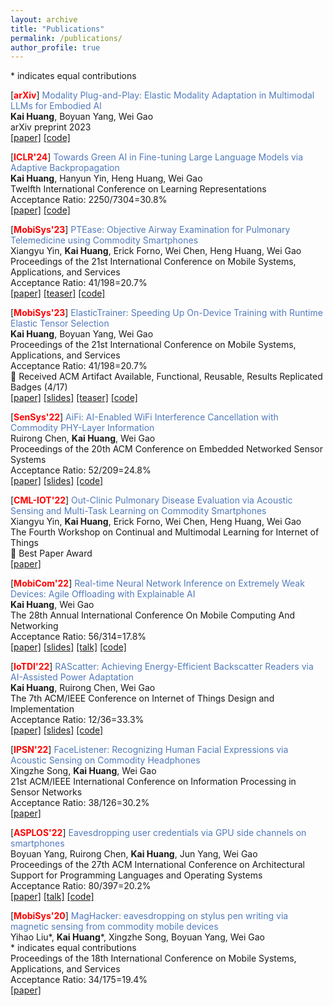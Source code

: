 ```yaml
---
layout: archive
title: "Publications"
permalink: /publications/
author_profile: true
---
```


\* indicates equal contributions

[<b><span style="color:red">arXiv</span></b>]
<span style="color:#527bbd">Modality Plug-and-Play: Elastic Modality Adaptation in Multimodal LLMs for Embodied AI </span> <br>
<b>Kai Huang</b>, Boyuan Yang, Wei Gao <br>
arXiv preprint 2023 <br>
[[paper]](https://arxiv.org/abs/2312.07886)
[[code]](https://github.com/pittisl/mPnP-LLM)

[<b><span style="color:red">ICLR'24</span></b>]
<span style="color:#527bbd">Towards Green AI in Fine-tuning Large Language Models via Adaptive Backpropagation </span> <br>
<b>Kai Huang</b>, Hanyun Yin, Heng Huang, Wei Gao <br>
Twelfth International Conference on Learning Representations<br>
Acceptance Ratio: 2250/7304=30.8%<br>
[[paper]](https://arxiv.org/abs/2309.13192)
[[code]](https://github.com/HelloKevin07/GreenTrainer)

[<b><span style="color:red">MobiSys'23</span></b>] 
<span style="color:#527bbd">PTEase: Objective Airway Examination for Pulmonary Telemedicine using Commodity Smartphones </span> <br>
Xiangyu Yin, <b>Kai Huang</b>, Erick Forno, Wei Chen, Heng Huang, Wei Gao <br>
Proceedings of the 21st International Conference on Mobile Systems, Applications, and Services <br>
Acceptance Ratio: 41/198=20.7%<br>
[[paper]](http://hellokevin07.github.io/files/mobisys23-PTEase.pdf)
[[teaser]](https://youtu.be/Netn1AOdsz8)
[[code]](https://github.com/ericyxy98/PTEase)

[<b><span style="color:red">MobiSys'23</span></b>]
<span style="color:#527bbd">ElasticTrainer: Speeding Up On-Device Training with Runtime Elastic Tensor Selection </span> <br>
<b>Kai Huang</b>, Boyuan Yang, Wei Gao <br>
Proceedings of the 21st International Conference on Mobile Systems, Applications, and Services <br>
Acceptance Ratio: 41/198=20.7%<br>
&#127881; Received ACM Artifact Available, Functional, Reusable, Results Replicated Badges (4/17) <br>
[[paper]](http://hellokevin07.github.io/files/mobisys23-ElasticTrainer.pdf)
[[slides]](https://github.com/HelloKevin07/HelloKevin07.github.io/raw/master/files/ElasticTrainer-slides.pptx)
[[teaser]](https://youtu.be/q86LnqEew_U)
[[code]](https://github.com/HelloKevin07/ElasticTrainer)

[<b><span style="color:red">SenSys'22</span></b>] <span style="color:#527bbd">AiFi: AI-Enabled WiFi Interference Cancellation with Commodity PHY-Layer Information</span> <br>
Ruirong Chen, <b>Kai Huang</b>, Wei Gao <br>
Proceedings of the 20th ACM Conference on Embedded Networked Sensor Systems <br>
Acceptance Ratio: 52/209=24.8%<br>
[[paper]](http://hellokevin07.github.io/files/sensys22-AiFi.pdf)
[[slides]](https://github.com/HelloKevin07/HelloKevin07.github.io/raw/master/files/AiFi-slides.pptx)
[[code]](https://github.com/mmcruirong/PHY_Reconstruct)

[<b><span style="color:red">CML-IOT'22</span></b>] 
<span style="color:#527bbd">Out-Clinic Pulmonary Disease Evaluation via Acoustic Sensing and Multi-Task Learning on Commodity Smartphones</span> <br>
Xiangyu Yin, <b>Kai Huang</b>, Erick Forno, Wei Chen, Heng Huang, Wei Gao <br>
The Fourth Workshop on Continual and Multimodal Learning for Internet of Things <br>
&#127881; Best Paper Award <br>
[[paper]](https://dl.acm.org/doi/abs/10.1145/3560905.3568437)

[<b><span style="color:red">MobiCom'22</span></b>] <span style="color:#527bbd">Real-time Neural Network Inference on Extremely Weak Devices: Agile Offloading with Explainable AI</span> <br>
<b>Kai Huang</b>, Wei Gao <br>
The 28th Annual International Conference On
Mobile Computing And Networking <br>
Acceptance Ratio: 56/314=17.8%<br>
[[paper]](http://hellokevin07.github.io/files/mobicom22-AgileNN.pdf)
[[slides]](https://github.com/HelloKevin07/HelloKevin07.github.io/raw/master/files/AgileNN-slides.pptx)
[[talk]](https://www.youtube.com/watch?v=OwNRcuTRgwE)
[[code]](https://github.com/HelloKevin07/AgileNN)

[<b><span style="color:red">IoTDI'22</span></b>] <span style="color:#527bbd">RAScatter: Achieving Energy-Efficient Backscatter Readers via AI-Assisted Power Adaptation</span> <br>
<b>Kai Huang</b>, Ruirong Chen, Wei Gao <br>
The 7th ACM/IEEE Conference on Internet of Things Design and Implementation <br>
Acceptance Ratio: 12/36=33.3%<br>
[[paper]](http://hellokevin07.github.io/files/iotdi22-RAScatter.pdf)
[[slides]](https://github.com/HelloKevin07/HelloKevin07.github.io/raw/master/files/RAScatter-slides.pptx)
[[code]](https://github.com/HelloKevin07/RAScatter)

[<b><span style="color:red">IPSN'22</span></b>] <span style="color:#527bbd">FaceListener: Recognizing Human Facial Expressions via Acoustic Sensing on Commodity Headphones</span> <br>
Xingzhe Song, <b>Kai Huang</b>, Wei Gao <br>
21st ACM/IEEE International Conference on Information Processing in Sensor Networks <br>
Acceptance Ratio: 38/126=30.2%<br>
[[paper]](http://hellokevin07.github.io/files/ipsn22-FaceListener.pdf)

[<b><span style="color:red">ASPLOS'22</span></b>] <span style="color:#527bbd">Eavesdropping user credentials via GPU side channels on smartphones</span> <br>
Boyuan Yang, Ruirong Chen, <b>Kai Huang</b>, Jun Yang, Wei Gao <br>
Proceedings of the 27th ACM International Conference on Architectural Support for Programming Languages and Operating Systems <br>
Acceptance Ratio: 80/397=20.2%<br>
[[paper]](http://hellokevin07.github.io/files/asplos22-perfinfer.pdf)
[[talk]](https://www.youtube.com/watch?v=LE9Eyn43zSs)
[[code]](https://github.com/perfinfer/code)

[<b><span style="color:red">MobiSys'20</span></b>] <span style="color:#527bbd">MagHacker: eavesdropping on stylus pen writing via magnetic sensing from commodity mobile devices</span> <br>
Yihao Liu\*, <b>Kai Huang</b>\*, Xingzhe Song, Boyuan Yang, Wei Gao <br>
\* indicates equal contributions <br>
Proceedings of the 18th International Conference on Mobile Systems, Applications, and Services <br>
Acceptance Ratio: 34/175=19.4%<br>
[[paper]](http://hellokevin07.github.io/files/mobisys20-MagHacker.pdf)
